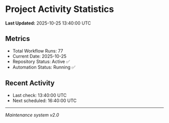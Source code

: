 # Project Activity Statistics

**Last Updated:** 2025-10-25 13:40:00 UTC

## Metrics
- Total Workflow Runs: 77
- Current Date: 2025-10-25
- Repository Status: Active ✅
- Automation Status: Running ✅

## Recent Activity
- Last check: 13:40:00 UTC
- Next scheduled: 16:40:00 UTC

---
*Maintenance system v2.0*
